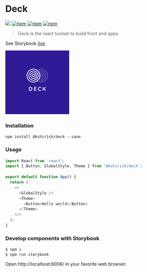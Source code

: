 # Deck

![](https://travis-ci.org/kshirish/deck.svg?branch=master)
[![npm](https://img.shields.io/npm/v/@kshirish/deck)](https://www.npmjs.com/package/@kshirish/deck)
[![npm](https://img.shields.io/npm/l/@kshirish/deck)]()
[![npm](https://img.shields.io/npm/dw/@kshirish/deck)](https://www.npmjs.com/package/@kshirish/deck)

> Deck is the react toolset to build front end apps.

See Storybook [live](https://kshirish.github.io/deck).

<a href="https://www.npmjs.com/package/@kshirish/deck" target="_blank"> <img src="https://raw.githubusercontent.com/kshirish/deck/master/public/logo.png" width="200" alt="Deck"></a>

### Installation

```shell
npm install @kshirish/deck --save
```

### Usage

```js
import React from 'react';
import { Button, GlobalStyle, Theme } from '@kshirish/deck';

export default function App() {
  return (
    <>
      <GlobalStyle />
      <Theme>
        <Button>Hello world</Button>
      </Theme>
    </>
  );
}
```

### Develop components with Storybook

```shell
$ npm i
$ npm run storybook
```

Open http://localhost:6006/ in your favorite web browser.

